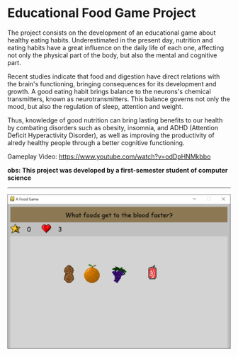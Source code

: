 # Educational Food Game Project
The project consists on the development of an educational game about healthy eating habits. Underestimated in the present day, nutrition and eating habits have a great influence on the daily life of each one, affecting not only the physical part of the body, but also the mental and cognitive part.

Recent studies indicate that food and digestion have direct relations with the brain's functioning, bringing consequences for its development and growth. A good eating habit brings balance to the neurons's chemical transmitters, known as neurotransmitters. This balance governs not only the mood, but also the regulation of sleep, attention and weight.

Thus, knowledge of good nutrition can bring lasting benefits to our health by combating disorders such as obesity, insomnia, and ADHD (Attention Deficit Hyperactivity Disorder), as well as improving the productivity of alredy healthy people through a better cognitive functioning.

Gameplay Video: https://www.youtube.com/watch?v=odDpHNMkbbo

**obs: This project was developed by a first-semester student of computer science**
_______________________________________

![Alt](https://github.com/begalv/Educational-Food-Game/blob/master/docs/images/gameDisplay.png)
